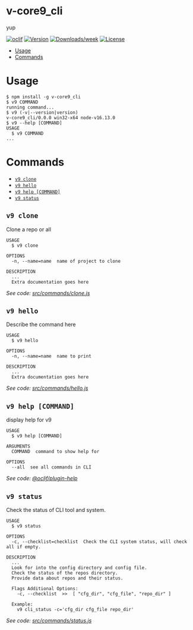 v-core9_cli
===========

yup

[![oclif](https://img.shields.io/badge/cli-oclif-brightgreen.svg)](https://oclif.io)
[![Version](https://img.shields.io/npm/v/v-core9_cli.svg)](https://npmjs.org/package/v-core9_cli)
[![Downloads/week](https://img.shields.io/npm/dw/v-core9_cli.svg)](https://npmjs.org/package/v-core9_cli)
[![License](https://img.shields.io/npm/l/v-core9_cli.svg)](https://github.com/V-core9/v-core9_cli/blob/master/package.json)

<!-- toc -->
* [Usage](#usage)
* [Commands](#commands)
<!-- tocstop -->
# Usage
<!-- usage -->
```sh-session
$ npm install -g v-core9_cli
$ v9 COMMAND
running command...
$ v9 (-v|--version|version)
v-core9_cli/0.0.0 win32-x64 node-v16.13.0
$ v9 --help [COMMAND]
USAGE
  $ v9 COMMAND
...
```
<!-- usagestop -->
# Commands
<!-- commands -->
* [`v9 clone`](#v9-clone)
* [`v9 hello`](#v9-hello)
* [`v9 help [COMMAND]`](#v9-help-command)
* [`v9 status`](#v9-status)

## `v9 clone`

Clone a repo or all

```
USAGE
  $ v9 clone

OPTIONS
  -n, --name=name  name of project to clone

DESCRIPTION
  ...
  Extra documentation goes here
```

_See code: [src/commands/clone.js](https://github.com/V-core9/v-core9_cli/blob/v0.0.0/src/commands/clone.js)_

## `v9 hello`

Describe the command here

```
USAGE
  $ v9 hello

OPTIONS
  -n, --name=name  name to print

DESCRIPTION
  ...
  Extra documentation goes here
```

_See code: [src/commands/hello.js](https://github.com/V-core9/v-core9_cli/blob/v0.0.0/src/commands/hello.js)_

## `v9 help [COMMAND]`

display help for v9

```
USAGE
  $ v9 help [COMMAND]

ARGUMENTS
  COMMAND  command to show help for

OPTIONS
  --all  see all commands in CLI
```

_See code: [@oclif/plugin-help](https://github.com/oclif/plugin-help/blob/v3.2.17/src/commands/help.ts)_

## `v9 status`

Check the status of CLI tool and system.

```
USAGE
  $ v9 status

OPTIONS
  -c, --checklist=checklist  Check the CLI system status, will check all if empty.

DESCRIPTION
  ...
  Look for into the config directory and config file.
  Check the status of the repos directory.
  Provide data about repos and their status.

  Flags Additional Options:
    -c, --checklist  >>  [ "cfg_dir", "cfg_file", "repo_dir" ]

  Example:
    v9 cli_status -c='cfg_dir cfg_file repo_dir'
```

_See code: [src/commands/status.js](https://github.com/V-core9/v-core9_cli/blob/v0.0.0/src/commands/status.js)_
<!-- commandsstop -->
